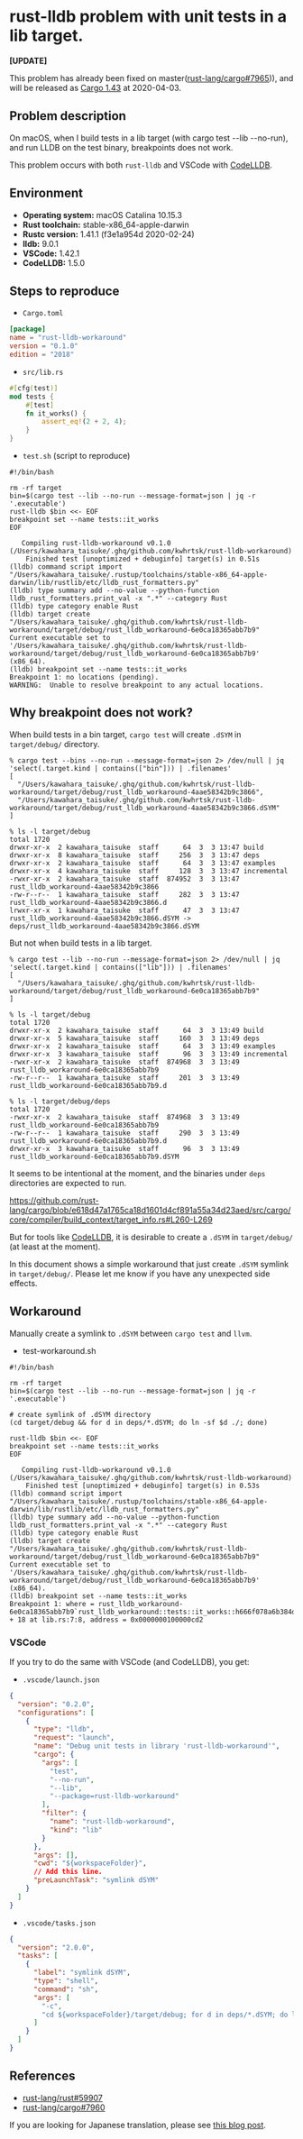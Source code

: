 rust-lldb problem with unit tests in a lib target.
==================================================

**[UPDATE]**

This problem has already been fixed on master([rust-lang/cargo#7965][3])),
and will be released as [Cargo 1.43][4] at 2020-04-03.

## Problem description

On macOS, when I build tests in a lib target (with cargo test --lib --no-run),
and run LLDB on the test binary, breakpoints does not work.

This problem occurs with both `rust-lldb` and VSCode with [CodeLLDB][1].

## Environment

* **Operating system:** macOS Catalina 10.15.3
* **Rust toolchain:** stable-x86_64-apple-darwin
* **Rustc version:** 1.41.1 (f3e1a954d 2020-02-24)
* **lldb:** 9.0.1
* **VSCode:** 1.42.1
* **CodeLLDB:** 1.5.0

## Steps to reproduce

* `Cargo.toml`

```toml
[package]
name = "rust-lldb-workaround"
version = "0.1.0"
edition = "2018"
```

* `src/lib.rs`

```rust
#[cfg(test)]
mod tests {
    #[test]
    fn it_works() {
        assert_eq!(2 + 2, 4);
    }
}
```

* `test.sh` (script to reproduce)

```
#!/bin/bash

rm -rf target
bin=$(cargo test --lib --no-run --message-format=json | jq -r '.executable')
rust-lldb $bin <<- EOF
breakpoint set --name tests::it_works
EOF
```

```
   Compiling rust-lldb-workaround v0.1.0 (/Users/kawahara_taisuke/.ghq/github.com/kwhrtsk/rust-lldb-workaround)
    Finished test [unoptimized + debuginfo] target(s) in 0.51s
(lldb) command script import "/Users/kawahara_taisuke/.rustup/toolchains/stable-x86_64-apple-darwin/lib/rustlib/etc/lldb_rust_formatters.py"
(lldb) type summary add --no-value --python-function lldb_rust_formatters.print_val -x ".*" --category Rust
(lldb) type category enable Rust
(lldb) target create "/Users/kawahara_taisuke/.ghq/github.com/kwhrtsk/rust-lldb-workaround/target/debug/rust_lldb_workaround-6e0ca18365abb7b9"
Current executable set to '/Users/kawahara_taisuke/.ghq/github.com/kwhrtsk/rust-lldb-workaround/target/debug/rust_lldb_workaround-6e0ca18365abb7b9' (x86_64).
(lldb) breakpoint set --name tests::it_works
Breakpoint 1: no locations (pending).
WARNING:  Unable to resolve breakpoint to any actual locations.
```

## Why breakpoint does not work?

When build tests in a bin target, `cargo test` will create `.dSYM` in `target/debug/` directory.

```
% cargo test --bins --no-run --message-format=json 2> /dev/null | jq 'select(.target.kind | contains(["bin"])) | .filenames'
[
  "/Users/kawahara_taisuke/.ghq/github.com/kwhrtsk/rust-lldb-workaround/target/debug/rust_lldb_workaround-4aae58342b9c3866",
  "/Users/kawahara_taisuke/.ghq/github.com/kwhrtsk/rust-lldb-workaround/target/debug/rust_lldb_workaround-4aae58342b9c3866.dSYM"
]

% ls -l target/debug
total 1720
drwxr-xr-x  2 kawahara_taisuke  staff      64  3  3 13:47 build
drwxr-xr-x  8 kawahara_taisuke  staff     256  3  3 13:47 deps
drwxr-xr-x  2 kawahara_taisuke  staff      64  3  3 13:47 examples
drwxr-xr-x  4 kawahara_taisuke  staff     128  3  3 13:47 incremental
-rwxr-xr-x  2 kawahara_taisuke  staff  874952  3  3 13:47 rust_lldb_workaround-4aae58342b9c3866
-rw-r--r--  1 kawahara_taisuke  staff     282  3  3 13:47 rust_lldb_workaround-4aae58342b9c3866.d
lrwxr-xr-x  1 kawahara_taisuke  staff      47  3  3 13:47 rust_lldb_workaround-4aae58342b9c3866.dSYM -> deps/rust_lldb_workaround-4aae58342b9c3866.dSYM
```

But not when build tests in a lib target.

```
% cargo test --lib --no-run --message-format=json 2> /dev/null | jq 'select(.target.kind | contains(["lib"])) | .filenames'
[
  "/Users/kawahara_taisuke/.ghq/github.com/kwhrtsk/rust-lldb-workaround/target/debug/rust_lldb_workaround-6e0ca18365abb7b9"
]

% ls -l target/debug
total 1720
drwxr-xr-x  2 kawahara_taisuke  staff      64  3  3 13:49 build
drwxr-xr-x  5 kawahara_taisuke  staff     160  3  3 13:49 deps
drwxr-xr-x  2 kawahara_taisuke  staff      64  3  3 13:49 examples
drwxr-xr-x  3 kawahara_taisuke  staff      96  3  3 13:49 incremental
-rwxr-xr-x  2 kawahara_taisuke  staff  874968  3  3 13:49 rust_lldb_workaround-6e0ca18365abb7b9
-rw-r--r--  1 kawahara_taisuke  staff     201  3  3 13:49 rust_lldb_workaround-6e0ca18365abb7b9.d

% ls -l target/debug/deps
total 1720
-rwxr-xr-x  2 kawahara_taisuke  staff  874968  3  3 13:49 rust_lldb_workaround-6e0ca18365abb7b9
-rw-r--r--  1 kawahara_taisuke  staff     290  3  3 13:49 rust_lldb_workaround-6e0ca18365abb7b9.d
drwxr-xr-x  3 kawahara_taisuke  staff      96  3  3 13:49 rust_lldb_workaround-6e0ca18365abb7b9.dSYM
```

It seems to be intentional at the moment, and the binaries under `deps` directories are expected to run.

https://github.com/rust-lang/cargo/blob/e618d47a1765ca18d1601d4cf891a55a34d23aed/src/cargo/core/compiler/build_context/target_info.rs#L260-L269

But for tools like [CodeLLDB][1], it is desirable to create a `.dSYM` in `target/debug/` (at least at the moment).

In this document shows a simple workaround that just create `.dSYM` symlink in `target/debug/`.
Please let me know if you have any unexpected side effects.

## Workaround

Manually create a symlink to `.dSYM` between `cargo test` and `llvm`.

* test-workaround.sh

```
#!/bin/bash

rm -rf target
bin=$(cargo test --lib --no-run --message-format=json | jq -r '.executable')

# create symlink of .dSYM directory
(cd target/debug && for d in deps/*.dSYM; do ln -sf $d ./; done)

rust-lldb $bin <<- EOF
breakpoint set --name tests::it_works
EOF
```

```
   Compiling rust-lldb-workaround v0.1.0 (/Users/kawahara_taisuke/.ghq/github.com/kwhrtsk/rust-lldb-workaround)
    Finished test [unoptimized + debuginfo] target(s) in 0.53s
(lldb) command script import "/Users/kawahara_taisuke/.rustup/toolchains/stable-x86_64-apple-darwin/lib/rustlib/etc/lldb_rust_formatters.py"
(lldb) type summary add --no-value --python-function lldb_rust_formatters.print_val -x ".*" --category Rust
(lldb) type category enable Rust
(lldb) target create "/Users/kawahara_taisuke/.ghq/github.com/kwhrtsk/rust-lldb-workaround/target/debug/rust_lldb_workaround-6e0ca18365abb7b9"
Current executable set to '/Users/kawahara_taisuke/.ghq/github.com/kwhrtsk/rust-lldb-workaround/target/debug/rust_lldb_workaround-6e0ca18365abb7b9' (x86_64).
(lldb) breakpoint set --name tests::it_works
Breakpoint 1: where = rust_lldb_workaround-6e0ca18365abb7b9`rust_lldb_workaround::tests::it_works::h666f078a6b384dfd + 18 at lib.rs:7:8, address = 0x0000000100000cd2
```

### VSCode

If you try to do the same with VSCode (and CodeLLDB), you get:

* `.vscode/launch.json`

```json
{
  "version": "0.2.0",
  "configurations": [
    {
      "type": "lldb",
      "request": "launch",
      "name": "Debug unit tests in library 'rust-lldb-workaround'",
      "cargo": {
        "args": [
          "test",
          "--no-run",
          "--lib",
          "--package=rust-lldb-workaround"
        ],
        "filter": {
          "name": "rust-lldb-workaround",
          "kind": "lib"
        }
      },
      "args": [],
      "cwd": "${workspaceFolder}",
      // Add this line.
      "preLaunchTask": "symlink dSYM"
    }
  ]
}
```

* `.vscode/tasks.json`

```json
{
  "version": "2.0.0",
  "tasks": [
    {
      "label": "symlink dSYM",
      "type": "shell",
      "command": "sh",
      "args": [
        "-c",
        "cd ${workspaceFolder}/target/debug; for d in deps/*.dSYM; do ln -fs $d ./; done"
      ]
    }
  ]
}
```

## References

* [rust-lang/rust#59907](https://github.com/rust-lang/rust/issues/59907)
* [rust-lang/cargo#7960](https://github.com/rust-lang/cargo/issues/7960)

If you are looking for Japanese translation, please see [this blog post][2].

[1]: https://github.com/vadimcn/vscode-lldb
[2]: https://chopschips.net/blog/2020/03/03/rust-lldb-workaround/
[3]: https://github.com/rust-lang/cargo/pull/7965
[4]: https://github.com/rust-lang/cargo/blob/master/CHANGELOG.md#cargo-143-2020-04-23
